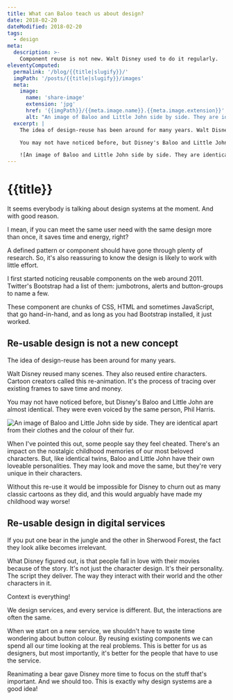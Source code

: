 ```yaml
---
title: What can Baloo teach us about design?
date: 2018-02-20
dateModified: 2018-02-20
tags:
  - design
meta:
  description: >-
    Component reuse is not new. Walt Disney used to do it regularly.
eleventyComputed:
  permalink: '/blog/{{title|slugify}}/'
  imgPath: '/posts/{{title|slugify}}/images'
  meta:
    image:
      name: 'share-image'
      extension: 'jpg'
      href: '{{imgPath}}/{{meta.image.name}}.{{meta.image.extension}}'
      alt: "An image of Baloo and Little John side by side. They are identical apart from their clothes and the colour of their fur."
  excerpt: |
    The idea of design-reuse has been around for many years. Walt Disney reused many scenes. They also reused entire characters. Cartoon creators called this reanimation. It's the process of tracing over existing frames to save time and money. 

    You may not have noticed before, but Disney's Baloo and Little John are almost identical. They were even voiced by the same person, Phil Harris.

    ![An image of Baloo and Little John side by side. They are identical apart from their clothes and the colour of their fur.]({{imgPath}}/baloo-little-john.webp)
---
```


# {{title}}

It seems everybody is talking about design systems at the moment. And with good reason. 

I mean, if you can meet the same user need with the same design more than once, it saves time and energy, right? 

A defined pattern or component should have gone through plenty of research. So, it's also reassuring to know the design is likely to work with little effort.

I first started noticing reusable components on the web around 2011. Twitter's Bootstrap had a list of them: jumbotrons, alerts and button-groups to name a few.

These component are chunks of CSS, HTML and sometimes JavaScript, that go hand-in-hand, and as long as you had Bootstrap installed, it just worked.

## Re-usable design is not a new concept

The idea of design-reuse has been around for many years.

Walt Disney reused many scenes. They also reused entire characters. Cartoon creators called this re-animation. It's the process of tracing over existing frames to save time and money. 

You may not have noticed before, but Disney's Baloo and Little John are almost identical. They were even voiced by the same person, Phil Harris.

![An image of Baloo and Little John side by side. They are identical apart from their clothes and the colour of their fur.]({{imgPath}}/baloo-little-john.webp)

When I've pointed this out, some people say they feel cheated. There's an impact on the nostalgic childhood memories of our most beloved characters. But, like identical twins, Baloo and Little John have their own loveable personalities. They may look and move the same, but they're very unique in their characters.

Without this re-use it would be impossible for Disney to churn out as many classic cartoons as they did, and this would arguably have made my childhood way worse!

## Re-usable design in digital services

If you put one bear in the jungle and the other in Sherwood Forest, the fact they look alike becomes irrelevant.

What Disney figured out, is that people fall in love with their movies because of the story. It's not just the character design. It's their personality. The script they deliver. The way they interact with their world and the other characters in it.

Context is everything!

We design services, and every service is different. But, the interactions are often the same.

When we start on a new service, we shouldn't have to waste time wondering about button colour. By reusing existing components we can spend all our time looking at the real problems. This is better for us as designers, but most importantly, it's better for the people that have to use the service.

Reanimating a bear gave Disney more time to focus on the stuff that's important. And we should too. This is exactly why design systems are a good idea!


